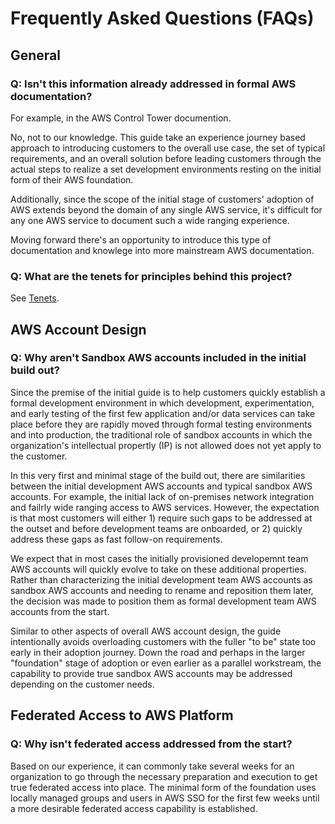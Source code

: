 # Frequently Asked Questions (FAQs)

## General

### Q: Isn't this information already addressed in formal AWS documentation?

For example, in the AWS Control Tower documention.

No, not to our knowledge. This guide take an experience journey based approach to introducing customers to the overall use case, the set of typical requirements, and an overall solution before leading customers through the actual steps to realize a set development environments resting on the initial form of their AWS foundation.

Additionally, since the scope of the initial stage of customers' adoption of AWS extends beyond the domain of any single AWS service, it's difficult for any one AWS service to document such a wide ranging experience.

Moving forward there's an opportunity to introduce this type of documentation and knowlege into more mainstream AWS documentation.

### Q: What are the tenets for principles behind this project?

See [Tenets](1-tenets.md).

## AWS Account Design

### Q: Why aren't Sandbox AWS accounts included in the initial build out?

Since the premise of the initial guide is to help customers quickly establish a formal development environment in which development, experimentation, and early testing of the first few application and/or data services can take place before they are rapidly moved through formal testing environments and into production, the traditional role of sandbox accounts in which the organization's intellectual propertly (IP) is not allowed does not yet apply to the customer.

In this very first and minimal stage of the build out, there are similarities between the initial development AWS accounts and typical sandbox AWS accounts. For example, the initial lack of on-premises network integration and failrly wide ranging access to AWS services. However, the expectation is that most customers will either 1) require such gaps to be addressed at the outset and before development teams are onboarded, or 2) quickly address these gaps as fast follow-on requirements.

We expect that in most cases the initially provisioned developemnt team AWS accounts will quickly evolve to take on these additional properties. Rather than characterizing the initial development team AWS accounts as sandbox AWS accounts and needing to rename and reposition them later, the decision was made to position them as formal development team AWS accounts from the start.

Similar to other aspects of overall AWS account design, the guide intentionally avoids overloading customers with the fuller "to be" state too early in their adoption journey. Down the road and perhaps in the larger "foundation" stage of adoption or even earlier as a parallel workstream, the capability to provide true sandbox AWS accounts may be addressed depending on the customer needs.

## Federated Access to AWS Platform

### Q: Why isn't federated access addressed from the start?

Based on our experience, it can commonly take several weeks for an organization to go through the necessary preparation and execution to get true federated access into place. The minimal form of the foundation uses locally managed groups and users in AWS SSO for the first few weeks until a more desirable federated access capability is established.
